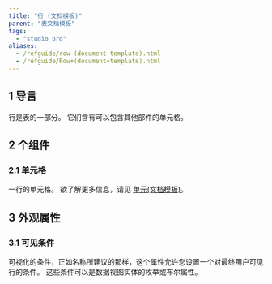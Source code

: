 ```yaml
---
title: "行 (文档模板)"
parent: "表文档模板"
tags:
  - "studio pro"
aliases:
  - /refguide/row-(document-template).html
  - /refguide/Row+(document+template).html
---
```


## 1 导言

行是表的一部分。 它们含有可以包含其他部件的单元格。

## 2 个组件

### 2.1 单元格

一行的单元格。 欲了解更多信息，请见 [单元(文档模板)](cell-document-template)。

## 3 外观属性

### 3.1 可见条件

可视化的条件，正如名称所建议的那样，这个属性允许您设置一个对最终用户可见行的条件。 这些条件可以是数据视图实体的枚举或布尔属性。
